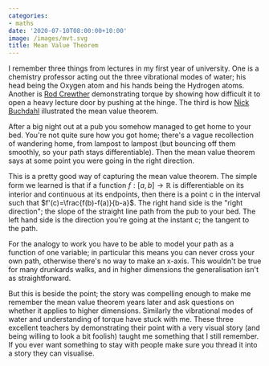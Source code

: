 ```yaml
---
categories:
- maths
date: '2020-07-10T08:00:00+10:00'
image: /images/mvt.svg
title: Mean Value Theorem
---
```


I remember three things from lectures in my first year of university.
One is a chemistry professor acting out the three vibrational modes of water; his head being the Oxygen atom and his hands being the Hydrogen atoms.
Another is [Rod Crewther](https://en.wikipedia.org/wiki/Rod_Crewther) demonstrating torque by showing how difficult it to open a heavy lecture door by pushing at the hinge.
The third is how [Nick Buchdahl](http://www.maths.adelaide.edu.au/people/nicholas.buchdahl) illustrated the mean value theorem.

After a big night out at a pub you somehow managed to get home to your bed.
You're not quite sure how you got home; there's a vague recollection of wandering home, from lampost to lampost (but bouncing off them smoothly, so your path stays differentiable).
Then the mean value theorem says at some point you were going in the right direction.

This is a pretty good way of capturing the mean value theorem.
The simple form we learned is that if a function $f:[a,b]\to\mathbb{R}$ is differentiable on its interior and continuous at its endpoints, then there is a point c in the interval such that $f'(c)=\frac{f(b)-f(a)}{b-a}$.
The right hand side is the "right direction"; the slope of the straight line path from the pub to your bed.
The left hand side is the direction you're going at the instant c; the tangent to the path.

For the analogy to work you have to be able to model your path as a function of one variable; in particular this means you can never cross your own path, otherwise there's no way to make an x-axis.
This wouldn't be true for many drunkards walks, and in higher dimensions the generalisation isn't as straightforward.

But this is beside the point; the story was compelling enough to make me remember the mean value theorem years later and ask questions on whether it applies to higher dimensions.
Similarly the vibrational modes of water and understanding of torque have stuck with me.
These three excellent teachers by demonstrating their point with a very visual story (and being willing to look a bit foolish) taught me something that I still remember.
If you ever want something to stay with people make sure you thread it into a story they can visualise.